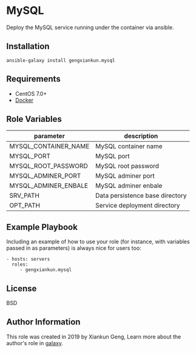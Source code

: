 MySQL
=========

Deploy the MySQL service running under the container via ansible.

Installation
------------

`ansible-galaxy install gengxiankun.mysql`

Requirements
------------

- CentOS 7.0+
- [Docker](https://github.com/gengxiankun-galaxy/docker)

Role Variables
--------------

| parameter | description |
| --------- | ----------- |
| MYSQL_CONTAINER_NAME | MySQL container name |
| MYSQL_PORT | MySQL port |
| MYSQL_ROOT_PASSWORD | MySQL root password |
| MYSQL_ADMINER_PORT | MySQL adminer port |
| MYSQL_ADMINER_ENBALE | MySQL adminer enbale |
| SRV_PATH | Data persistence base directory |
| OPT_PATH | Service deployment directory |

Example Playbook
----------------

Including an example of how to use your role (for instance, with variables passed in as parameters) is always nice for users too:

    - hosts: servers
      roles:
         - gengxiankun.mysql

License
-------

BSD

Author Information
------------------

This role was created in 2019 by Xiankun Geng, Learn more about the author's role in [galaxy](https://galaxy.ansible.com/gengxiankun).
